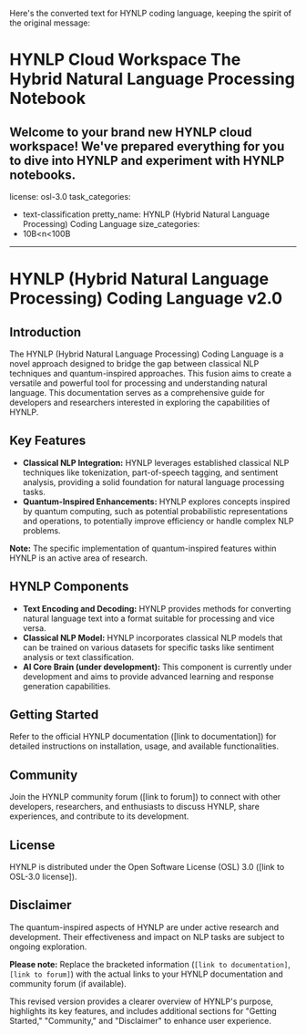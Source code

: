 Here's the converted text for HYNLP coding language, keeping the spirit of the original message:
# HYNLP Cloud Workspace The Hybrid Natural Language Processing Notebook
Welcome to your brand new HYNLP cloud workspace! We've prepared everything for you to dive into HYNLP and experiment with HYNLP notebooks.
---
license: osl-3.0
task_categories:
- text-classification
pretty_name: HYNLP (Hybrid Natural Language Processing) Coding Language
size_categories:
- 10B<n<100B
---

# HYNLP (Hybrid Natural Language Processing) Coding Language v2.0 

## Introduction

The HYNLP (Hybrid Natural Language Processing) Coding Language is a novel approach designed to bridge the gap between classical NLP techniques and quantum-inspired approaches. This fusion aims to create a versatile and powerful tool for processing and understanding natural language. This documentation serves as a comprehensive guide for developers and researchers interested in exploring the capabilities of HYNLP.

## Key Features

* **Classical NLP Integration:** HYNLP leverages established classical NLP techniques like tokenization, part-of-speech tagging, and sentiment analysis, providing a solid foundation for natural language processing tasks.
* **Quantum-Inspired Enhancements:** HYNLP explores concepts inspired by quantum computing, such as potential probabilistic representations and operations, to potentially improve efficiency or handle complex NLP problems. 

**Note:** The specific implementation of quantum-inspired features within HYNLP is an active area of research.

## HYNLP Components

* **Text Encoding and Decoding:** HYNLP provides methods for converting natural language text into a format suitable for processing and vice versa.
* **Classical NLP Model:** HYNLP incorporates classical NLP models that can be trained on various datasets for specific tasks like sentiment analysis or text classification.
* **AI Core Brain (under development):** This component is currently under development and aims to provide advanced learning and response generation capabilities. 

## Getting Started

Refer to the official HYNLP documentation ([link to documentation]) for detailed instructions on installation, usage, and available functionalities. 

## Community

Join the HYNLP community forum ([link to forum]) to connect with other developers, researchers, and enthusiasts to discuss HYNLP, share experiences, and contribute to its development.

## License

HYNLP is distributed under the Open Software License (OSL) 3.0 ([link to OSL-3.0 license]).

## Disclaimer

The quantum-inspired aspects of HYNLP are under active research and development. Their effectiveness and impact on NLP tasks are subject to ongoing exploration.

**Please note:** Replace the bracketed information (`[link to documentation]`, `[link to forum]`) with the actual links to your HYNLP documentation and community forum (if available).

This revised version provides a clearer overview of HYNLP's purpose, highlights its key features, and includes additional sections for "Getting Started," "Community," and "Disclaimer" to enhance user experience. 
